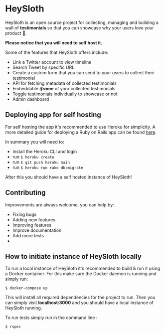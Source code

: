 # HeySloth

HeySloth is an open source project for collecting, managing and building a wall of **testimonials** so that you can showcase why your users love your product 💜.

**Please notice that you will need to self host it.**

Some of the features that HeySloth offers include:

 - Link a Twitter account to view timeline
 - Search Tweet by specific URL
 - Create a custom form that you can send to your users to collect their testimonial
 - API for fetching metadata of collected testimonials
 - Embeddable ***iframe***  of your collected testimonials
 - Toggle testimonials individually to showcase or not
 - Admin dashboard


## Deploying app for self hosting

For self hosting the app it's recommended to use Heroku for simplicity. A more detailed guide for deploying a Ruby on Rails app can be found [here](https://devcenter.heroku.com/articles/getting-started-with-rails6).

In summary you will need to:

- Install the Heroku CLI and login
- run `$ heroku create`
- run `$ git push heroku main`
- run `$ heroku run rake db:migrate`

After this you should have a self hosted instance of HeySloth!

## Contributing
Improvements are always welcome, you can help by:

- Fixing bugs
- Adding new features
- Improving features
- Improve documentation
- Add more tests
- 
## How to initiate instance of HeySloth locally

To run a local instance of HeySloth it's recommended to build & run it using a Docker container. For this make sure the Docker daemon is running and simply run:

    $ docker-compose up

This will install all required dependencies for the project to run. Then you can simply visit **localhost:3000** and you should have a local instance of HeySloth running.

To run tests simply run in the command line :

    $ rspec
